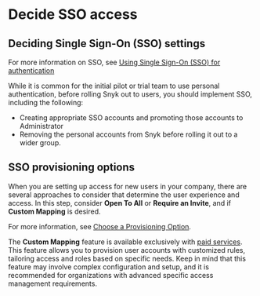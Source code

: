 # Decide SSO access

## Deciding Single Sign-On (SSO) settings

For more information on SSO, see [Using Single Sign-On (SSO) for authentication](../../../enterprise-configuration/single-sign-on-sso-for-authentication-to-snyk/)

While it is common for the initial pilot or trial team to use personal authentication, before rolling Snyk out to users, you should implement SSO, including the following:

* Creating appropriate SSO accounts and promoting those accounts to Administrator
* Removing the personal accounts from Snyk before rolling it out to a wider group.

## SSO provisioning options

When you are setting up access for new users in your company, there are several approaches to consider that determine the user experience and access. In this step, consider **Open To All** or **Require an Invite**, and if **Custom Mapping** is desired.

For more information, see [Choose a Provisioning Option](../../../enterprise-configuration/single-sign-on-sso-for-authentication-to-snyk/choose-a-provisioning-option.md).

The **Custom Mapping** feature is available exclusively with [paid services](../../../working-with-snyk/snyk-terms-of-support-and-services-glossary/). This feature allows you to provision user accounts with customized rules, tailoring access and roles based on specific needs. Keep in mind that this feature may involve complex configuration and setup, and it is recommended for organizations with advanced specific access management requirements.

####
